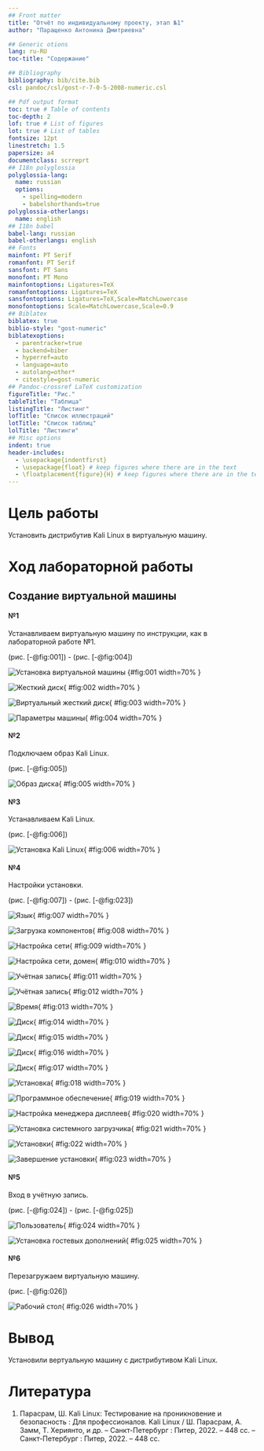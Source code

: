 ```yaml
---
## Front matter
title: "Отчёт по индивидуальному проекту, этап №1"
author: "Паращенко Антонина Дмитриевна"

## Generic otions
lang: ru-RU
toc-title: "Содержание"

## Bibliography
bibliography: bib/cite.bib
csl: pandoc/csl/gost-r-7-0-5-2008-numeric.csl

## Pdf output format
toc: true # Table of contents
toc-depth: 2
lof: true # List of figures
lot: true # List of tables
fontsize: 12pt
linestretch: 1.5
papersize: a4
documentclass: scrreprt
## I18n polyglossia
polyglossia-lang:
  name: russian
  options:
	- spelling=modern
	- babelshorthands=true
polyglossia-otherlangs:
  name: english
## I18n babel
babel-lang: russian
babel-otherlangs: english
## Fonts
mainfont: PT Serif
romanfont: PT Serif
sansfont: PT Sans
monofont: PT Mono
mainfontoptions: Ligatures=TeX
romanfontoptions: Ligatures=TeX
sansfontoptions: Ligatures=TeX,Scale=MatchLowercase
monofontoptions: Scale=MatchLowercase,Scale=0.9
## Biblatex
biblatex: true
biblio-style: "gost-numeric"
biblatexoptions:
  - parentracker=true
  - backend=biber
  - hyperref=auto
  - language=auto
  - autolang=other*
  - citestyle=gost-numeric
## Pandoc-crossref LaTeX customization
figureTitle: "Рис."
tableTitle: "Таблица"
listingTitle: "Листинг"
lofTitle: "Список иллюстраций"
lotTitle: "Список таблиц"
lolTitle: "Листинги"
## Misc options
indent: true
header-includes:
  - \usepackage{indentfirst}
  - \usepackage{float} # keep figures where there are in the text
  - \floatplacement{figure}{H} # keep figures where there are in the text
---
```


# Цель работы

Установить дистрибутив Kali Linux в виртуальную машину.

# Ход лабораторной работы

## Создание виртуальной машины

#### №1 

Устанавливаем виртуальную машину по инструкции, как в лабораторной работе №1.

(рис. [-@fig:001]) - (рис. [-@fig:004])

![Установка виртуальной машины](1.JPG) {#fig:001 width=70% }

![Жесткий диск](2.JPG){ #fig:002 width=70% }

![Виртуальный жесткий диск](3.JPG){ #fig:003 width=70% }

![Параметры машины](4.JPG){ #fig:004 width=70% }

#### №2 

Подключаем образ Kali Linux.

(рис. [-@fig:005])

![Образ диска](5.JPG){ #fig:005 width=70% }

#### №3

Устанавливаем Kali Linux.

(рис. [-@fig:006])

![Установка Kali Linux](6.JPG){ #fig:006 width=70% }

#### №4

Настройки установки.

(рис. [-@fig:007]) - (рис. [-@fig:023])

![Язык](7.JPG){ #fig:007 width=70% }

![Загрузка компонентов](8.JPG){ #fig:008 width=70% }

![Настройка сети](9.JPG){ #fig:009 width=70% }

![Настройка сети, домен](10.JPG){ #fig:010 width=70% }

![Учётная запись](11.JPG){ #fig:011 width=70% }

![Учётная запись](12.JPG){ #fig:012 width=70% }

![Время](13.JPG){ #fig:013 width=70% }

![Диск](14.JPG){ #fig:014 width=70% }

![Диск](15.JPG){ #fig:015 width=70% }

![Диск](16.JPG){ #fig:016 width=70% }

![Диск](17.JPG){ #fig:017 width=70% }

![Установка](18.JPG){ #fig:018 width=70% }

![Программное обеспечение](19.JPG){ #fig:019 width=70% }

![Настройка менеджера дисплеев](20.JPG){ #fig:020 width=70% }

![Установка системного загрузчика](21.JPG){ #fig:021 width=70% }

![Установки](22.JPG){ #fig:022 width=70% }

![Завершение установки](23.JPG){ #fig:023 width=70% }

#### №5 

Вход в учётную запись.

(рис. [-@fig:024]) - (рис. [-@fig:025])

![Пользователь](24.JPG){ #fig:024 width=70% }

![Установка гостевых дополнений](25.JPG){ #fig:025 width=70% }

#### №6 

Перезагружаем виртуальную машину.

(рис. [-@fig:026])

![Рабочий стол](26.JPG){ #fig:026 width=70% }

# Вывод
Установили вертуальную машину с дистрибутивом Kali Linux.

# Литература
1. Парасрам, Ш. Kali Linux: Тестирование на проникновение и безопасность : Для профессионалов. Kali Linux / Ш. Парасрам, А. Замм, Т. Хериянто, и др. – Санкт-Петербург : Питер, 2022. – 448 сс.
– Санкт-Петербург : Питер, 2022. – 448 сс.
